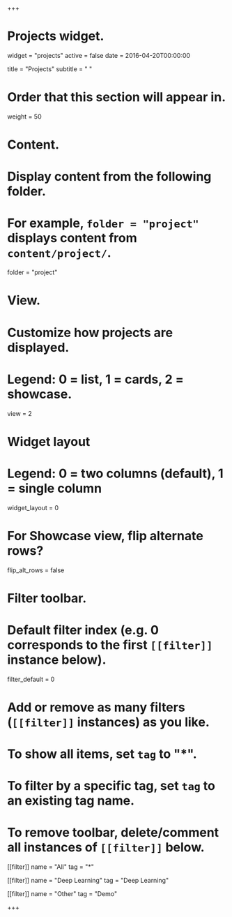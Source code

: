 +++
# Projects widget.
widget = "projects"
active = false
date = 2016-04-20T00:00:00

title = "Projects"
subtitle = " "

# Order that this section will appear in.
weight = 50

# Content.
# Display content from the following folder.
# For example, `folder = "project"` displays content from `content/project/`.
folder = "project"


# View.
# Customize how projects are displayed.
# Legend: 0 = list, 1 = cards, 2 = showcase.
view = 2

# Widget layout
# Legend: 0 = two columns (default), 1 = single column
widget_layout = 0

# For Showcase view, flip alternate rows?
flip_alt_rows = false

# Filter toolbar.

# Default filter index (e.g. 0 corresponds to the first `[[filter]]` instance below).
filter_default = 0

# Add or remove as many filters (`[[filter]]` instances) as you like.
# To show all items, set `tag` to "*".
# To filter by a specific tag, set `tag` to an existing tag name.
# To remove toolbar, delete/comment all instances of `[[filter]]` below.
[[filter]]
  name = "All"
  tag = "*"

[[filter]]
  name = "Deep Learning"
  tag = "Deep Learning"

[[filter]]
  name = "Other"
  tag = "Demo"

+++

